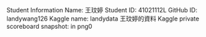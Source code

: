 Student Information
Name: 王玟婷
Student ID: 41021112L
GitHub ID: landywang126
Kaggle name: landydata 王玟婷的資料
Kaggle private scoreboard snapshot: in png0
